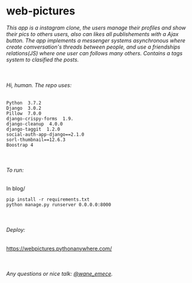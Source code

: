 # web-pictures

 *This app is a instagram clone, the users manage their profiles and show their pics to others users, also can likes all publishements with a Ajax button. The app implements a messenger systems asynchronous where create comversation's threads between people, and use a friendships relations(JS) where one user can follows many others. Contains a tags system to clasified the posts.*
 
&nbsp;
###### Hi, human. The repo uses:
 
```
Python  3.7.2
Django  3.0.2
Pillow  7.0.0
django-crispy-forms  1.9.
django-cleanup  4.0.0
django-taggit  1.2.0
social-auth-app-django==2.1.0
sorl-thumbnail==12.6.3
Boostrap 4
```

&nbsp;

###### To run:
In blog/
  
```
pip install -r requirements.txt 
python manage.py runserver 0.0.0.0:8000
```
&nbsp;

###### Deploy:  
https://webpictures.pythonanywhere.com/

&nbsp;
###### Any questions or nice talk: [@wane_emece](https://twitter.com/WaneEmece).
